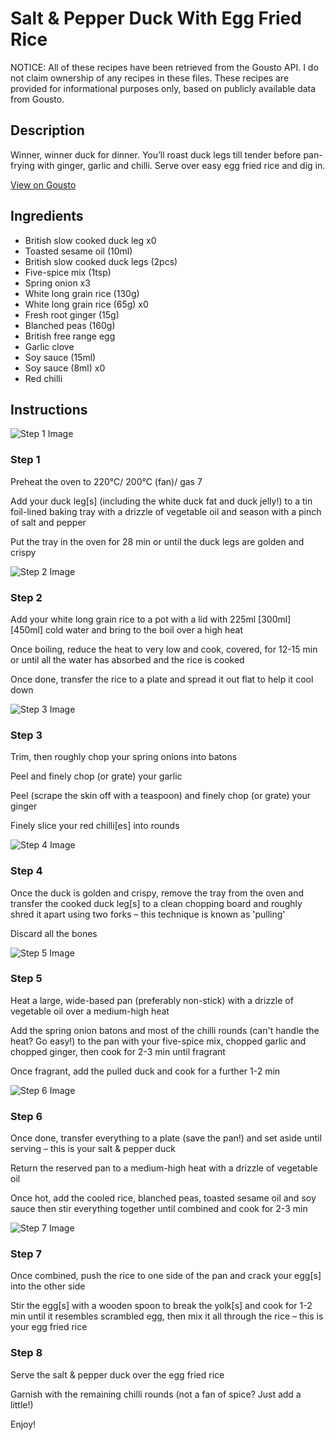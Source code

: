 # Salt & Pepper Duck With Egg Fried Rice

NOTICE: All of these recipes have been retrieved from the Gousto API. I do not claim ownership of any recipes in these files. These recipes are provided for informational purposes only, based on publicly available data from Gousto.

## Description

Winner, winner duck for dinner. You’ll roast duck legs till tender before pan-frying  with ginger, garlic and chilli. Serve over easy egg fried rice and dig in.

[View on Gousto](https://www.gousto.co.uk/recipes/cookbook/salt-pepper-duck-with-egg-fried-rice)

## Ingredients

- British slow cooked duck leg x0
- Toasted sesame oil (10ml)
- British slow cooked duck legs (2pcs)
- Five-spice mix (1tsp)
- Spring onion x3
- White long grain rice (130g)
- White long grain rice (65g) x0
- Fresh root ginger (15g)
- Blanched peas (160g)
- British free range egg
- Garlic clove
- Soy sauce (15ml)
- Soy sauce (8ml) x0
- Red chilli

## Instructions

![Step 1 Image](https://production-media.gousto.co.uk/cms/recipe-step-image/Step-1-1678188658089-x200.jpg)

### Step 1

Preheat the oven to 220°C/ 200°C (fan)/ gas 7

Add your duck leg[s] (including the white duck fat and duck jelly!) to a tin foil-lined baking tray with a drizzle of vegetable oil and season with a pinch of salt and pepper

Put the tray in the oven for 28 min or until the duck legs are golden and crispy

![Step 2 Image](https://production-media.gousto.co.uk/cms/recipe-step-image/Step-2-1678188676631-x200.jpg)

### Step 2

Add your white long grain rice to a pot with a lid with 225ml <span class="text-purple">[300ml] </span><span class="text-danger">[450ml] </span>cold water and bring to the boil over a high heat

Once boiling, reduce the heat to very low and cook, covered, for 12-15 min or until all the water has absorbed and the rice is cooked

Once done, transfer the rice to a plate and spread it out flat to help it cool down

![Step 3 Image](https://production-media.gousto.co.uk/cms/recipe-step-image/Step-3-1678188684071-x200.jpg)

### Step 3

Trim, then roughly chop your spring onions into batons

Peel and finely chop (or grate) your garlic

Peel (scrape the skin off with a teaspoon) and finely chop (or grate) your ginger

Finely slice your red chilli[es] into rounds

![Step 4 Image](https://production-media.gousto.co.uk/cms/recipe-step-image/Step-4-1678188688827-x200.jpg)

### Step 4

Once the duck is golden and crispy, remove the tray from the oven and transfer the cooked duck leg[s] to a clean chopping board and roughly shred it apart using two forks – this technique is known as 'pulling'

Discard all the bones

![Step 5 Image](https://production-media.gousto.co.uk/cms/recipe-step-image/Step-5-1678188693433-x200.jpg)

### Step 5

Heat a large, wide-based pan (preferably non-stick) with a drizzle of vegetable oil over a medium-high heat

Add the spring onion batons and most of the chilli rounds (can't handle the heat? Go easy!) to the pan with your five-spice mix, chopped garlic and chopped ginger, then cook for 2-3 min until fragrant

Once fragrant, add the pulled duck and cook for a further 1-2 min

![Step 6 Image](https://production-media.gousto.co.uk/cms/recipe-step-image/Step-6-1678188700309-x200.jpg)

### Step 6

Once done, transfer everything to a plate (save the pan!) and set aside until serving – this is your salt & pepper duck

Return the reserved pan to a medium-high heat with a drizzle of vegetable oil

Once hot, add the cooled rice, blanched peas, toasted sesame oil and soy sauce then stir everything together until combined and cook for 2-3 min

![Step 7 Image](https://production-media.gousto.co.uk/cms/recipe-step-image/Step-7-1678188704890-x200.jpg)

### Step 7

Once combined, push the rice to one side of the pan and crack your egg[s] into the other side

Stir the egg[s]<span class="text-danger"> </span>with a wooden spoon to break the yolk[s] and cook for 1-2 min until it resembles scrambled egg, then mix it all through the rice – this is your egg fried rice

### Step 8

Serve the salt & pepper duck over the egg fried rice

Garnish with the remaining chilli rounds (not a fan of spice? Just add a little!)

Enjoy!

